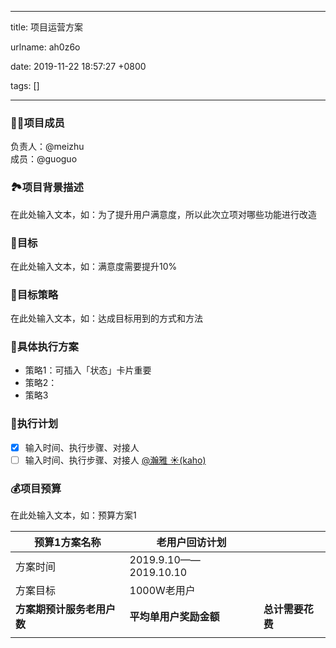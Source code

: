 
---

title: 项目运营方案

urlname: ah0z6o

date: 2019-11-22 18:57:27 +0800

tags: []

---
<a name="JEb7x"></a>
### 👨‍💻‍项目成员
负责人：@meizhu<br />成员：@guoguo 
<a name="lecJR"></a>
### 
<a name="cFA7u"></a>
### 🏞项目背景描述
在此处输入文本，如：为了提升用户满意度，所以此次立项对哪些功能进行改造
<a name="olaMt"></a>
### 
<a name="ofWCq"></a>
### 📌目标
在此处输入文本，如：满意度需要提升10%
<a name="CCk8e"></a>
### 
<a name="yyEdt"></a>
### 📃目标策略
在此处输入文本，如：达成目标用到的方式和方法
<a name="hlkDt"></a>
### 
<a name="XibD1"></a>
### 💪具体执行方案

- 策略1：可插入「状态」卡片重要
- 策略2：
- 策略3

<a name="dvUrq"></a>
### 📎执行计划

- [x] 输入时间、执行步骤、对接人 
- [ ] 输入时间、执行步骤、对接人 [@瀚雅 ☀️(kaho)](/kaho)    
<a name="3SvbQ"></a>
### 
<a name="hwVgQ"></a>
### 💰项目预算
在此处输入文本，如：预算方案1

| 预算1方案名称 | 老用户回访计划 |  |
| --- | --- | --- |
| 方案时间 | 2019.9.10——2019.10.10 |  |
| 方案目标 | 1000W老用户 |  |
| **方案期预计服务老用户数** | **平均单用户奖励金额** | **总计需要花费** |
|  |  |  |



